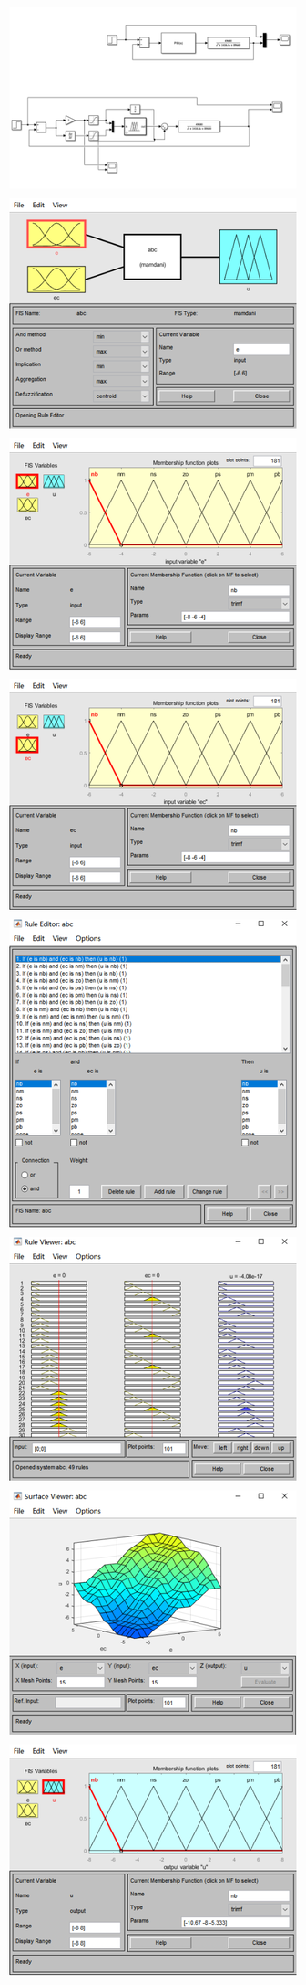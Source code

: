 <img src="fig/fig0.png" style="zoom:60%;" />

![](fig/fig1.png)

![](fig/fig2.png)

![](fig/fig3.png)

![](fig/fig4.png)

![](fig/fig4_1.png)

![](fig/fig4_2.png)

![](fig/fig5.png)